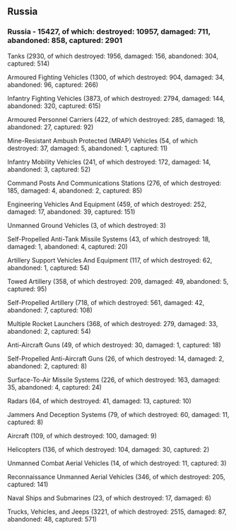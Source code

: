 
 
 ## Russia
 
 ### Russia - 15427, of which: destroyed: 10957, damaged: 711, abandoned: 858, captured: 2901

 

 

 Tanks (2930, of which destroyed: 1956, damaged: 156, abandoned: 304, captured: 514)

 Armoured Fighting Vehicles (1300, of which destroyed: 904, damaged: 34, abandoned: 96, captured: 266)

 Infantry Fighting Vehicles (3873, of which destroyed: 2794, damaged: 144, abandoned: 320, captured: 615)

 Armoured Personnel Carriers (422, of which destroyed: 285, damaged: 18, abandoned: 27, captured: 92)

 Mine-Resistant Ambush Protected (MRAP) Vehicles (54, of which destroyed: 37, damaged: 5, abandoned: 1, captured: 11)

 Infantry Mobility Vehicles (241, of which destroyed: 172, damaged: 14, abandoned: 3, captured: 52)

 Command Posts And Communications Stations (276, of which destroyed: 185, damaged: 4, abandoned: 2, captured: 85)

 Engineering Vehicles And Equipment (459, of which destroyed: 252, damaged: 17, abandoned: 39, captured: 151)

 Unmanned Ground Vehicles (3, of which destroyed: 3)

 Self-Propelled Anti-Tank Missile Systems (43, of which destroyed: 18, damaged: 1, abandoned: 4, captured: 20)

 Artillery Support Vehicles And Equipment (117, of which destroyed: 62, abandoned: 1, captured: 54)

 Towed Artillery (358, of which destroyed: 209, damaged: 49, abandoned: 5, captured: 95)

 Self-Propelled Artillery (718, of which destroyed: 561, damaged: 42, abandoned: 7, captured: 108)

 Multiple Rocket Launchers (368, of which destroyed: 279, damaged: 33, abandoned: 2, captured: 54)

 Anti-Aircraft Guns (49, of which destroyed: 30, damaged: 1, captured: 18)

 Self-Propelled Anti-Aircraft Guns (26, of which destroyed: 14, damaged: 2, abandoned: 2, captured: 8)

 Surface-To-Air Missile Systems (226, of which destroyed: 163, damaged: 35, abandoned: 4, captured: 24)

 Radars (64, of which destroyed: 41, damaged: 13, captured: 10)

 Jammers And Deception Systems (79, of which destroyed: 60, damaged: 11, captured: 8)

 Aircraft (109, of which destroyed: 100, damaged: 9)

 Helicopters (136, of which destroyed: 104, damaged: 30, captured: 2)

 Unmanned Combat Aerial Vehicles (14, of which destroyed: 11, captured: 3)

 Reconnaissance Unmanned Aerial Vehicles (346, of which destroyed: 205, captured: 141)

 Naval Ships and Submarines (23, of which destroyed: 17, damaged: 6)

 Trucks, Vehicles, and Jeeps (3221, of which destroyed: 2515, damaged: 87, abandoned: 48, captured: 571)

